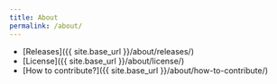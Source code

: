 ```yaml
---
title: About
permalink: /about/
---
```


* [Releases]({{ site.base_url }}/about/releases/)
* [License]({{ site.base_url }}/about/license/)
* [How to contribute?]({{ site.base_url }}/about/how-to-contribute/)
